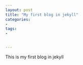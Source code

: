 ```yaml
---
layout: post
title: "My first blog in jekyll"
categories:
- 
tags:
- 


---
```

This is my first blog in jekyll
